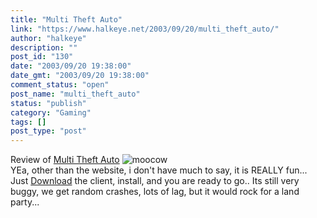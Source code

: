```yaml
---
title: "Multi Theft Auto"
link: "https://www.halkeye.net/2003/09/20/multi_theft_auto/"
author: "halkeye"
description: ""
post_id: "130"
date: "2003/09/20 19:38:00"
date_gmt: "2003/09/20 19:38:00"
comment_status: "open"
post_name: "multi_theft_auto"
status: "publish"
category: "Gaming"
tags: []
post_type: "post"
---
```


Review of [Multi Theft Auto](http://mtavc.com/) ![moocow](http://www.halkeye.net/files/images/2956_f5f06c8aba2da87601eb0384c0d65c0d.thumb.jpg)   
YEa, other than the website, i don't have much to say, it is REALLY fun... Just [Download](http://www.mtavc.com/) the client, install, and you are ready to go.. Its still very buggy, we get random crashes, lots of lag, but it would rock for a land party...